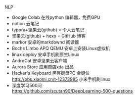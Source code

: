 

NLP
- Google Colab 在线python 编辑器，免费GPU  
- notion 云笔记  
- typora+坚果云(github) = 个人云笔记  
- 坚果云(github) + hexo = GitHub 博客  
- markor 安卓的markdownd 阅读器  
- Bochs Limbo APQ QEMU 安卓上安装Linux虚拟机  
- linux deploy 安卓手机刷原生Linux  
- AndroCat 安卓坚果云客户端  
- Aurora Store 应用商店xda 出品  
- Hacker's Keyboard 黑客键盘PC 金键位  
http://bbs.xiaomi.cn/t-12373985 小米手机刷linux  
- 深度学习500问  
https://github.com/scutan90/DeepLearning-500-questions  


